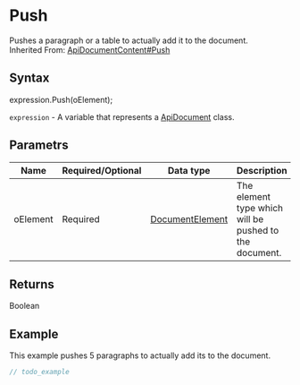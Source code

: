 # Push

Pushes a paragraph or a table to actually add it to the document.<br>Inherited From: [ApiDocumentContent#Push](../../ApiDocumentContent/Methods/Push.md)

## Syntax

expression.Push(oElement);

`expression` - A variable that represents a [ApiDocument](../ApiDocument.md) class.

## Parametrs

| **Name** | **Required/Optional** | **Data type** | **Description** |
| ------------- | ------------- | ------------- | ------------- |
| oElement | Required | [DocumentElement](../../../Enumerations/DocumentElement.md) | The element type which will be pushed to the document. |

## Returns

Boolean

## Example

This example pushes 5 paragraphs to actually add its to the document.

```javascript
// todo_example
```